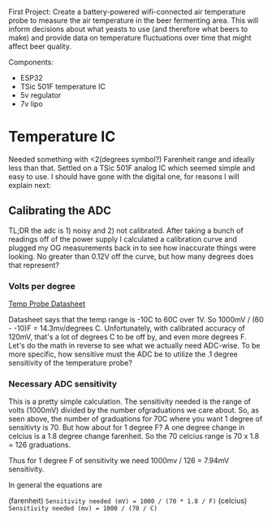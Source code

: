First Project: Create a battery-powered wifi-connected air temperature probe to measure the air temperature in the beer fermenting area. This will inform decisions about what yeasts to use (and therefore what beers to make) and provide data on temperature fluctuations over time that might affect beer quality.

Components:
- ESP32
- TSic 501F temperature IC
- 5v regulator
- 7v lipo

# Temperature IC

Needed something with <2(degrees symbol?) Farenheit range and ideally less than that. Settled on a TSic 501F analog IC which seemed simple and easy to use. I should have gone with the digital one, for reasons I will explain next:

## Calibrating the ADC

TL;DR the adc is 1) noisy and 2) not calibrated. After taking a bunch of readings off of the power supply I calculated a calibration curve and plugged my OG measurements back in to see how inaccurate things were looking. No greater than 0.12V off the curve, but how many degrees does that represent?

### Volts per degree

[Temp Probe Datasheet](https://www.ist-ag.com/sites/default/files/attsic_0.pdf)

Datasheet says that the temp range is -10C to 60C over 1V. So 1000mV / (60 - -10)F = 14.3mv/degrees C. Unfortunately, with calibrated accuracy of 120mV, that's a lot of degrees C to be off by, and even more degrees F. Let's do the math in reverse to see what we actually need ADC-wise. To be more specific, how sensitive must the ADC be to utilize the .1 degree sensitivity of the temperature probe?

### Necessary ADC sensitivity

This is a pretty simple calculation. The sensitivity needed is the range of volts (1000mV) divided by the number ofgraduations we care about. So, as seen above, the number of graduations for 70C where you want 1 degree of sensitivty is 70. But how about for 1 degree F? A one degree change in celcius is a 1.8 degree change farenheit. So the 70 celcius range is 70 x 1.8 = 126 graduations.

Thus for 1 degree F of sensitivity we need 1000mv / 126 = 7.94mV sensitivity.

In general the equations are

(farenheit) `Sensitivity needed (mV) = 1000 / (70 * 1.8 / F)`
(celcius) `Sensitivity needed (mv) = 1000 / (70 / C)`
